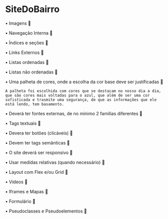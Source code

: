 # SiteDoBairro

• Imagens 💚

• Navegação Interna 💚

• Índices e seções 💚

• Links Externos 💚

• Listas ordenadas 💚

• Listas não ordenadas 💚

• Uma palheta de cores, onde a escolha da cor base deve ser justificadas 💚

    A palheta foi escolhida com cores que se destacam no nosso dia a dia, que são cores mais voltadas para o azul, que além de ser uma cor sofisticada e trasmite uma segurança, de que as informações que ele está lendo, tem basamento.

• Deverá ter fontes externas, de no mínimo 2 famílias diferentes 💚

• Tags textuais 💚

• Devera ter botões (clicáveis) 💚

• Devem ter tags semânticas 💚

• O site deverá ser responsivo 🤔

• Usar medidas relativas (quando necessário) 💚

• Layout com Flex e/ou Grid 💚

• Videos 💚

• Iframes e Mapas 💚

• Formulário 💚

• Pseudoclasses e Pseudoelementos 💚